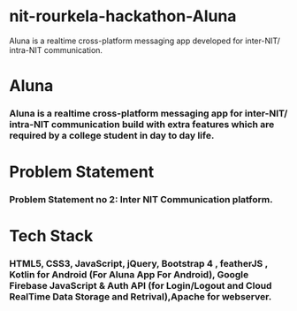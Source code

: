 # nit-rourkela-hackathon-Aluna
Aluna is a realtime cross-platform messaging app developed for inter-NIT/ intra-NIT communication.

# Aluna
### Aluna is a realtime cross-platform messaging app for inter-NIT/ intra-NIT communication build with extra features which are required by a college student in day to day life.

# Problem Statement
### Problem Statement no 2: Inter NIT Communication platform.

# Tech Stack
### HTML5, CSS3, JavaScript, jQuery, Bootstrap 4 , featherJS , Kotlin for Android (For Aluna App For Android), Google Firebase JavaScript & Auth API (for Login/Logout and Cloud RealTime Data Storage and Retrival),Apache for webserver. 


